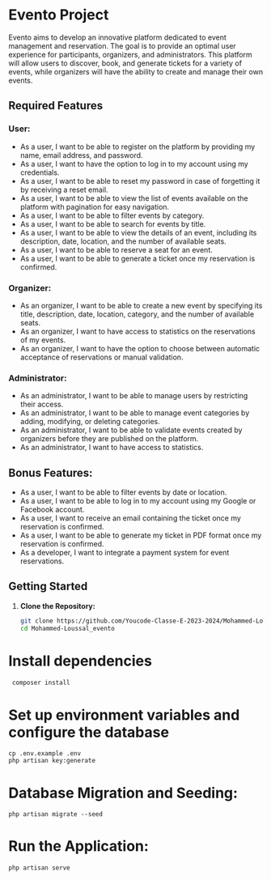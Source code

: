 # Evento Project

Evento aims to develop an innovative platform dedicated to event management and reservation. The goal is to provide an optimal user experience for participants, organizers, and administrators. This platform will allow users to discover, book, and generate tickets for a variety of events, while organizers will have the ability to create and manage their own events.

## Required Features

### User:

- As a user, I want to be able to register on the platform by providing my name, email address, and password.
- As a user, I want to have the option to log in to my account using my credentials.
- As a user, I want to be able to reset my password in case of forgetting it by receiving a reset email.
- As a user, I want to be able to view the list of events available on the platform with pagination for easy navigation.
- As a user, I want to be able to filter events by category.
- As a user, I want to be able to search for events by title.
- As a user, I want to be able to view the details of an event, including its description, date, location, and the number of available seats.
- As a user, I want to be able to reserve a seat for an event.
- As a user, I want to be able to generate a ticket once my reservation is confirmed.

### Organizer:

- As an organizer, I want to be able to create a new event by specifying its title, description, date, location, category, and the number of available seats.
- As an organizer, I want to have access to statistics on the reservations of my events.
- As an organizer, I want to have the option to choose between automatic acceptance of reservations or manual validation.

### Administrator:

- As an administrator, I want to be able to manage users by restricting their access.
- As an administrator, I want to be able to manage event categories by adding, modifying, or deleting categories.
- As an administrator, I want to be able to validate events created by organizers before they are published on the platform.
- As an administrator, I want to have access to statistics.

## Bonus Features:

- As a user, I want to be able to filter events by date or location.
- As a user, I want to be able to log in to my account using my Google or Facebook account.
- As a user, I want to receive an email containing the ticket once my reservation is confirmed.
- As a user, I want to be able to generate my ticket in PDF format once my reservation is confirmed.
- As a developer, I want to integrate a payment system for event reservations.

## Getting Started

1. **Clone the Repository:**
   ```bash
   git clone https://github.com/Youcode-Classe-E-2023-2024/Mohammed-Loussal_evento.git
   cd Mohammed-Loussal_evento

# Install dependencies
   ```bash
    composer install
   ```  
# Set up environment variables and configure the database
    cp .env.example .env
    php artisan key:generate
# Database Migration and Seeding:
    php artisan migrate --seed
# Run the Application:
    php artisan serve